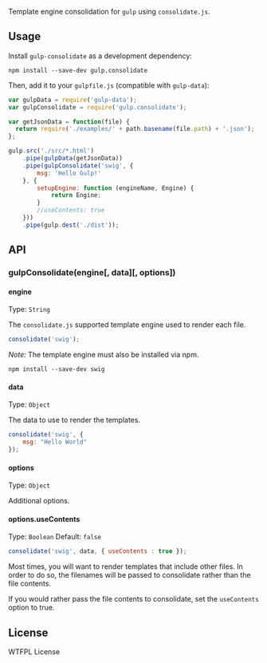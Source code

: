 Template engine consolidation for `gulp` using `consolidate.js`.

## Usage

Install `gulp-consolidate` as a development dependency:

```shell
npm install --save-dev gulp.consolidate
```

Then, add it to your `gulpfile.js` (compatible with `gulp-data`):

```javascript
var gulpData = require('gulp-data');
var gulpConsolidate = require('gulp.consolidate');

var getJsonData = function(file) {
  return require('./examples/' + path.basename(file.path) + '.json');
};

gulp.src('./src/*.html')
	.pipe(gulpData(getJsonData))
	.pipe(gulpConsolidate('swig', {
		msg: 'Hello Gulp!'
	}, {
		setupEngine: function (engineName, Engine) {
			return Engine;
		}
		//useContents: true
	}))
	.pipe(gulp.dest('./dist'));
```

## API

### gulpConsolidate(engine[, data][, options])

#### engine
Type: `String`

The `consolidate.js` supported template engine used to render each file.


```js
consolidate('swig');
```

_Note:_ The template engine must also be installed via npm.

```shell
npm install --save-dev swig
```

#### data
Type: `Object`

The data to use to render the templates.

```js
consolidate('swig', {
	msg: "Hello World"
});
```


#### options
Type: `Object`

Additional options.


#### options.useContents
Type: `Boolean`
Default: `false`

```js
consolidate('swig', data, { useContents : true });
```

Most times, you will want to render templates that include other files. In order to do so, the filenames will be passed to consolidate rather than the file contents.

If you would rather pass the file contents to consolidate, set the `useContents` option to true.

## License

WTFPL License
